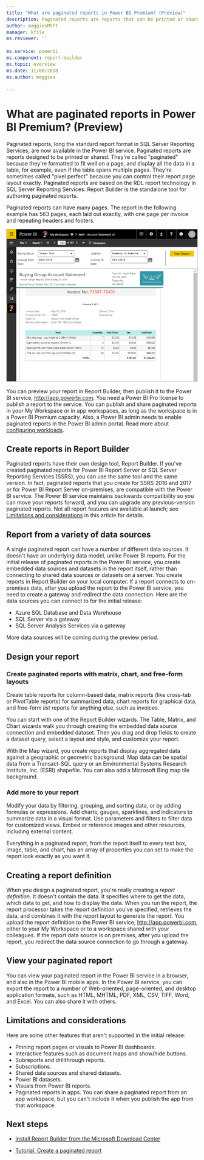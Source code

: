 ```yaml
---
title: "What are paginated reports in Power BI Premium? (Preview)"
description: Paginated reports are reports that can be printed or shared. You can control the report layout exactly. They display all the data in a table, for example, even if the table spans multiple pages.  
author: maggiesMSFT
manager: kfile
ms.reviewer: ''

ms.service: powerbi
ms.component: report-builder
ms.topic: overview
ms.date: 11/08/2018
ms.author: maggies

---
```

# What are paginated reports in Power BI Premium? (Preview)
Paginated reports, long the standard report format in SQL Server Reporting Services, are now available in the Power BI service. Paginated reports are reports designed to be printed or shared. They're called "paginated" because they're formatted to fit well on a page, and display all the data in a table, for example, even if the table spans multiple pages. They're sometimes called "pixel perfect" because you can control their report page layout exactly. Paginated reports are based on the RDL report technology in SQL Server Reporting Services. Report Builder is the standalone tool for authoring paginated reports. 

Paginated reports can have many pages. The report in the following example has 563 pages, each laid out exactly, with one page per invoice and repeating headers and footers.

![Paginated report in the Power BI service](media/paginated-reports-report-builder-power-bi/power-bi-paginated-wwi-report-page.png)

You can preview your report in Report Builder, then publish it to the Power BI service, http://app.powerbi.com. You need a Power BI Pro license to publish a report to the service. You can publish and share paginated reports in your My Workspace or in app workspaces, as long as the workspace is in a Power BI Premium capacity. Also, a Power BI admin needs to enable paginated reports in the Power BI admin portal. Read more about [configuring workloads](service-admin-premium-manage.md#configure-workloads). 

## Create reports in Report Builder

Paginated reports have their own design tool, Report Builder. If you've created paginated reports for Power BI Report Server or SQL Server Reporting Services (SSRS), you can use the same tool and the same version. In fact, paginated reports that you create for SSRS 2016 and 2017 or for Power BI Report Server on-premises, are compatible with the Power BI service. The Power BI service maintains backwards compatibility so you can move your reports forward, and you can upgrade any previous-version paginated reports. Not all report features are available at launch; see [Limitations and considerations](#limitations-and-considerations) in this article for details.
     
## Report from a variety of data sources

A single paginated report can have a number of different data sources. It doesn't have an underlying data model, unlike Power BI reports. For the initial release of paginated reports in the Power BI service, you create embedded data sources and datasets in the report itself, rather than connecting to shared data sources or datasets on a server. You create reports in Report Builder on your local computer. If a report connects to on-premises data, after you upload the report to the Power BI service, you need to create a gateway and redirect the data connection. Here are the data sources you can connect to for the initial release:

- Azure SQL Database and Data Warehouse
- SQL Server via a gateway
- SQL Server Analysis Services via a gateway
 
More data sources will be coming during the preview period.

## Design your report  

### Create paginated reports with matrix, chart, and free-form layouts

Create table reports for column-based data, matrix reports (like cross-tab or PivotTable reports) for summarized data, chart reports for graphical data, and free-form *list* reports for anything else, such as invoices. 
  
You can start with one of the Report Builder wizards. The Table, Matrix, and Chart wizards walk you through creating the embedded data source connection and embedded dataset. Then you drag and drop fields to create a dataset query, select a layout and style, and customize your report.  
  
With the Map wizard, you create reports that display aggregated data against a geographic or geometric background. Map data can be spatial data from a Transact-SQL query or an Environmental Systems Research Institute, Inc. (ESRI) shapefile. You can also add a Microsoft Bing map tile background.  

### Add more to your report

Modify your data by filtering, grouping, and sorting data, or by adding formulas or expressions. Add charts, gauges, sparklines, and indicators to summarize data in a visual format.  Use parameters and filters to filter data for customized views. Embed or reference images and other resources, including external content.  

Everything in a paginated report, from the report itself to every text box, image, table, and chart, has an array of properties you can set to make the report look exactly as you want it.

## Creating a report definition

When you design a paginated report, you're really creating a *report definition*. It doesn't contain the data. It specifies where to get the data, which data to get, and how to display the data. When you run the report, the report processor takes the report definition you've specified, retrieves the data, and combines it with the report layout to generate the report. You upload the report definition to the Power BI service, http://app.powerbi.com, either to your My Workspace or to a workspace shared with your colleagues. If the report data source is on premises, after you upload the report, you redirect the data source connection to go through a gateway. 

## View your paginated report
You can view your paginated report in the Power BI service in a browser, and also in the Power BI mobile apps. In the Power BI service, you can export the report to a number of Web-oriented, page-oriented, and desktop application formats, such as HTML, MHTML, PDF, XML, CSV, TIFF, Word, and Excel. You can also share it with others.  
  
## Limitations and considerations

Here are some other features that aren't supported in the initial release:

- Pinning report pages or visuals to Power BI dashboards.
- Interactive features such as document maps and show/hide buttons.
- Subreports and drillthrough reports.
- Subscriptions.
- Shared data sources and shared datasets.
- Power BI datasets.
- Visuals from Power BI reports.
- Paginated reports in apps. You can share a paginated report from an app workspace, but you can't include it when you publish the app from that workspace.
 
## Next steps

- [Install Report Builder from the Microsoft Download Center](http://go.microsoft.com/fwlink/?LinkID=734968)

- [Tutorial: Create a paginated report](paginated-reports-quickstart-aw.md)
  

